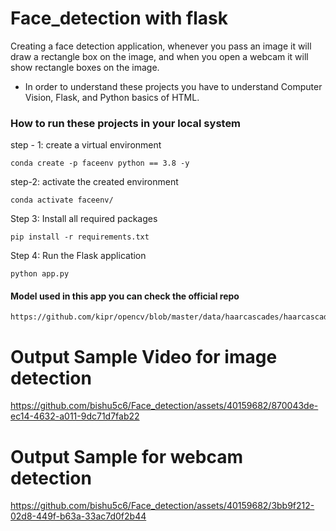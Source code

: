 # Face_detection with flask
Creating a face detection application, whenever you pass an image it will draw a rectangle box on the image, and when you open a webcam it will show rectangle boxes on the image.

* In order to understand these projects you have to understand Computer Vision, Flask, and Python basics of HTML. 

### How to run these projects in your local system

step - 1: create a virtual environment

```
conda create -p faceenv python == 3.8 -y
```
step-2: activate the created environment

```
conda activate faceenv/
```
Step 3: Install all required packages

```
pip install -r requirements.txt
```
Step 4: Run the Flask application

```
python app.py
```

#### Model used in this app you can check the official repo

```
https://github.com/kipr/opencv/blob/master/data/haarcascades/haarcascade_frontalface_default.xml
```
# Output Sample Video for image detection


https://github.com/bishu5c6/Face_detection/assets/40159682/870043de-ec14-4632-a011-9dc71d7fab22

# Output Sample for webcam detection


https://github.com/bishu5c6/Face_detection/assets/40159682/3bb9f212-02d8-449f-b63a-33ac7d0f2b44






